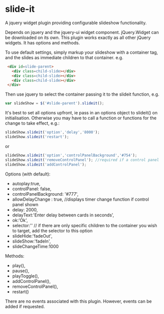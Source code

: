 # slide-it
A jquery widget plugin providing configurable slideshow functionality.

Depends on jquery and the jquery-ui widget component. jQuery.Widget can be downloaded on its own. This plugin works exactly as all other jQuery widgets. It has options and methods.

To use default settings, simply markup your slideshow with a container tag, and the slides as immediate children to that container. e.g. 

```HTML
 <div id=slide-parent>
   <div class=child-slide></div>
   <div class=child-slide></div>
   <div class=child-slide></div>
 </div> 
```
 
 Then use jquery to select the container passing it to the slideit function, e.g. 
 
 ```JavaScript
 var slideShow = $('#slide-parent').slideit();
```

It's best to set all options upfront, ie pass in an options object to slideit() on initialisation. Otherwise you may have to call a function or functions for the change to take effect, e.g.:

```JavaScript
slideShow.slideit('option','delay','8000');
slideShow.slideit('restart');
```

or
```JavaScript
slideShow.slideit('option','controlPanelBackground','#754');
slideShow.slideit('removeControlPanel'); //required if a control panel was already available
slideShow.slideit('addControlPanel');
```

Options (with default):
  * autoplay:true,
  * controlPanel: false,
  * controlPanelBackground: '#777',
  * allowDelayChange : true, //displays timer change function if control panel shown
  * delay: 2000,
  * delayText:'Enter delay between cards in seconds',
  * ok:'Ok',
  * selector:'' // if there are only specific children to the container you wish to target, add the selector to this option
  * slideHide:'fadeOut',
  * slideShow:'fadeIn',
  * slideChangeTime:1000
  
Methods:
  * play(),
  * pause(),
  * playToggle(),
  * addControlPanel(),
  * removeControlPanel(),
  * restart()
  
There are no events associated with this plugin. However, events can be added if requested.
